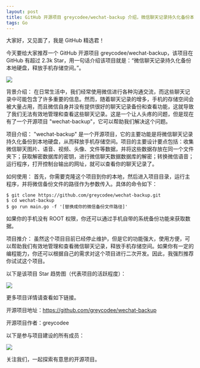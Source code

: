 ```yaml
---
layout: post
title: GitHub 开源项目 greycodee/wechat-backup 介绍，微信聊天记录持久化备份本地硬盘，释放手机存储空间。
tags: Go
---
```


大家好，又见面了，我是 GitHub 精选君！

今天要给大家推荐一个 GitHub 开源项目 greycodee/wechat-backup，该项目在 GitHub 有超过 2.3k Star，用一句话介绍该项目就是：“微信聊天记录持久化备份本地硬盘，释放手机存储空间。”。


![](https://raw.githubusercontent.com/greycodee/wechat-backup/master/./web.png)





背景介绍：
在日常生活中，我们经常使用微信进行各种沟通交流，而这些聊天记录中可能包含了许多重要的信息。然而，随着聊天记录的增多，手机的存储空间会被大量占用，而且微信自身并没有提供很好的聊天记录备份和查看功能，这就导致了我们无法有效地管理和查看这些聊天记录。这是一个让人头疼的问题，但是现在有了一个开源项目 "wechat-backup"，它可以帮助我们解决这个问题。

项目介绍：
"wechat-backup" 是一个开源项目，它的主要功能是将微信聊天记录持久化备份到本地硬盘，从而释放手机存储空间。项目的主要设计要点包括：收集微信聊天图片、语音、视频、头像、文件等数据，并将这些数据存放在同一个文件夹下；获取解密数据库的密钥，进行微信聊天数据数据库的解密；转换微信语音；运行程序，打开控制台输出的网址，就可以查看你的聊天记录了。

如何使用：
首先，你需要克隆这个项目到你的本地，然后进入项目目录，运行主程序，并将微信备份文件的路径作为参数传入。具体的命令如下：

```
$ git clone https://github.com/greycodee/wechat-backup.git
$ cd wechat-backup
$ go run main.go -f '[替换成你的微信备份文件路径]'
```

如果你的手机没有 ROOT 权限，你还可以通过手机自带的系统备份功能来获取数据。

项目推介：
虽然这个项目目前已经停止维护，但是它的功能强大，使用方便，可以帮助我们有效地管理和查看微信聊天记录，释放手机存储空间。如果你有一定的编程能力，你还可以根据自己的需求对这个项目进行二次开发。因此，我强烈推荐你试试这个项目。






以下是该项目 Star 趋势图（代表项目的活跃程度）：

![](https://api.star-history.com/svg?repos=greycodee/wechat-backup&type=Timeline)

更多项目详情请查看如下链接。

开源项目地址：https://github.com/greycodee/wechat-backup 

开源项目作者：greycodee

以下是参与项目建设的所有成员：

![](https://contrib.rocks/image?repo=greycodee/wechat-backup)

关注我们，一起探索有意思的开源项目。

